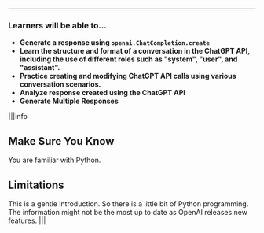 ---

### Learners will be able to...
* **Generate a response using `openai.ChatCompletion.create`**
* **Learn the structure and format of a conversation in the ChatGPT API, including the use of different roles such as "system", "user", and "assistant".**
* **Practice creating and modifying ChatGPT API calls using various conversation scenarios.**
* **Analyze response created using the ChatGPT API**
* **Generate Multiple Responses**

|||info
## Make Sure You Know
You are familiar with Python.

## Limitations
This is a gentle introduction. So there is a little bit of Python programming. The information might not be the most up to date as OpenAI releases new features.
|||